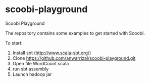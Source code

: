 scoobi-playground
=================

Scoobi Playground

The repository contains some examples to get started with Scoobi. 

To start:
1. Install sbt (http://www.scala-sbt.org/)
2. Clone https://github.com/anwarrizal/scoobi-playground.git
3. Open file WordCount.scala
4. run sbt assembly 
5. Launch hadoop jar 
